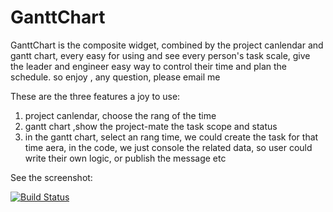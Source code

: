 # GanttChart

GanttChart is the composite widget, combined by  the project canlendar and gantt chart, every easy for
using and see every person's task scale, give the leader and engineer easy way to control their time
and plan the schedule. so enjoy , any question, please email me



These are the three features  a joy to use:

1. project canlendar, choose the rang of the time
2. gantt chart ,show the project-mate the task scope and status
3. in the gantt chart, select an rang time, we could create the task for that time aera, in the code, we just console the related data, so user could write their own logic, or publish the message etc

See the screenshot:

[![Build Status](http://img3.tbcdn.cn/tfscom/T1pCvEFi0eXXccoVrX_620x10000.jpg)](http://taobao.com)


